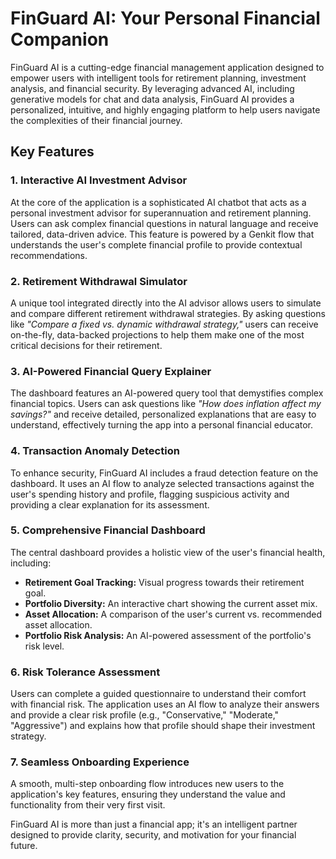 # FinGuard AI: Your Personal Financial Companion

FinGuard AI is a cutting-edge financial management application designed to empower users with intelligent tools for retirement planning, investment analysis, and financial security. By leveraging advanced AI, including generative models for chat and data analysis, FinGuard AI provides a personalized, intuitive, and highly engaging platform to help users navigate the complexities of their financial journey.

## Key Features

### 1. Interactive AI Investment Advisor
At the core of the application is a sophisticated AI chatbot that acts as a personal investment advisor for superannuation and retirement planning. Users can ask complex financial questions in natural language and receive tailored, data-driven advice. This feature is powered by a Genkit flow that understands the user's complete financial profile to provide contextual recommendations.

### 2. Retirement Withdrawal Simulator
A unique tool integrated directly into the AI advisor allows users to simulate and compare different retirement withdrawal strategies. By asking questions like *"Compare a fixed vs. dynamic withdrawal strategy,"* users can receive on-the-fly, data-backed projections to help them make one of the most critical decisions for their retirement.

### 3. AI-Powered Financial Query Explainer
The dashboard features an AI-powered query tool that demystifies complex financial topics. Users can ask questions like *"How does inflation affect my savings?"* and receive detailed, personalized explanations that are easy to understand, effectively turning the app into a personal financial educator.

### 4. Transaction Anomaly Detection
To enhance security, FinGuard AI includes a fraud detection feature on the dashboard. It uses an AI flow to analyze selected transactions against the user's spending history and profile, flagging suspicious activity and providing a clear explanation for its assessment.

### 5. Comprehensive Financial Dashboard
The central dashboard provides a holistic view of the user's financial health, including:
- **Retirement Goal Tracking:** Visual progress towards their retirement goal.
- **Portfolio Diversity:** An interactive chart showing the current asset mix.
- **Asset Allocation:** A comparison of the user's current vs. recommended asset allocation.
- **Portfolio Risk Analysis:** An AI-powered assessment of the portfolio's risk level.

### 6. Risk Tolerance Assessment
Users can complete a guided questionnaire to understand their comfort with financial risk. The application uses an AI flow to analyze their answers and provide a clear risk profile (e.g., "Conservative," "Moderate," "Aggressive") and explains how that profile should shape their investment strategy.

### 7. Seamless Onboarding Experience
A smooth, multi-step onboarding flow introduces new users to the application's key features, ensuring they understand the value and functionality from their very first visit.

FinGuard AI is more than just a financial app; it's an intelligent partner designed to provide clarity, security, and motivation for your financial future.